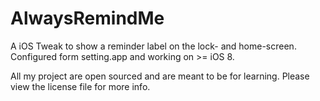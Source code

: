 # AlwaysRemindMe

A iOS Tweak to show a reminder label on the lock- and home-screen. Configured form setting.app and working on >= iOS 8.

All my project are open sourced and are meant to be for learning.
Please view the license file for more info.
